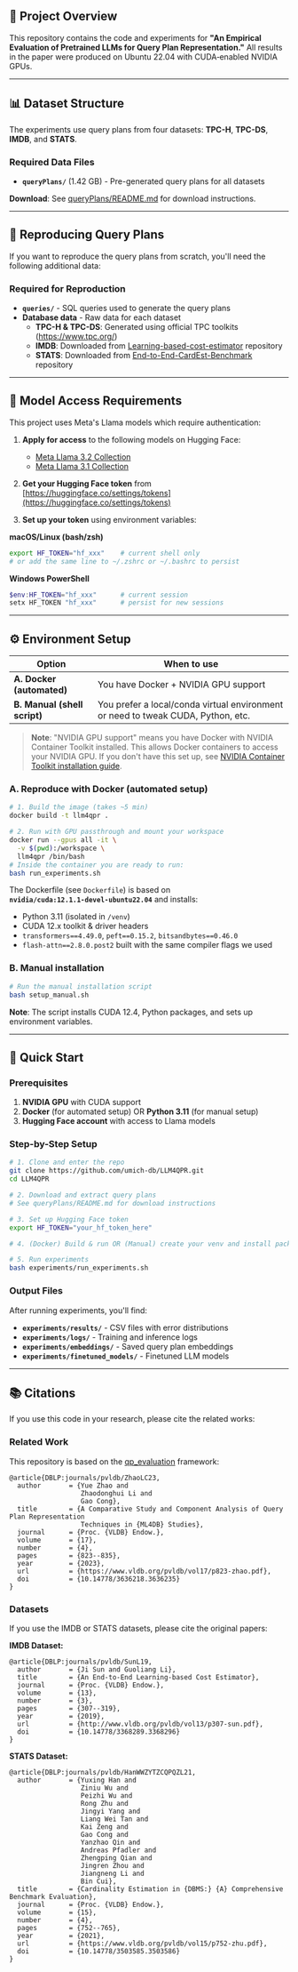 ## 📑 Project Overview

This repository contains the code and experiments for **"An Empirical Evaluation of Pretrained LLMs for Query Plan Representation."**
All results in the paper were produced on Ubuntu 22.04 with CUDA‑enabled NVIDIA GPUs.

---

## 📊 Dataset Structure

The experiments use query plans from four datasets: **TPC-H**, **TPC-DS**, **IMDB**, and **STATS**.

### Required Data Files
- **`queryPlans/`** (1.42 GB) - Pre-generated query plans for all datasets

**Download**: See [queryPlans/README.md](queryPlans/README.md) for download instructions.

---

## 🔄 Reproducing Query Plans

If you want to reproduce the query plans from scratch, you'll need the following additional data:

### Required for Reproduction
- **`queries/`** - SQL queries used to generate the query plans
- **Database data** - Raw data for each dataset
  - **TPC-H & TPC-DS**: Generated using official TPC toolkits (https://www.tpc.org/)
  - **IMDB**: Downloaded from [Learning-based-cost-estimator](https://github.com/greatji/Learning-based-cost-estimator?tab=readme-ov-file) repository
  - **STATS**: Downloaded from [End-to-End-CardEst-Benchmark](https://github.com/wuziniu/End-to-End-CardEst-Benchmark/tree/master/datasets/stats_simplified) repository

---

## 🔑 Model Access Requirements

This project uses Meta's Llama models which require authentication:

1. **Apply for access** to the following models on Hugging Face:
   - [Meta Llama 3.2 Collection](https://huggingface.co/collections/meta-llama/llama-32-66f448ffc8c32f949b04c8cf)
   - [Meta Llama 3.1 Collection](https://huggingface.co/collections/meta-llama/llama-31-669fc079a0c406a149a5738f)

2. **Get your Hugging Face token** from [https://huggingface.co/settings/tokens](https://huggingface.co/settings/tokens)

3. **Set up your token** using environment variables:

**macOS/Linux (bash/zsh)**
```bash
export HF_TOKEN="hf_xxx"    # current shell only
# or add the same line to ~/.zshrc or ~/.bashrc to persist
```

**Windows PowerShell**
```powershell
$env:HF_TOKEN="hf_xxx"      # current session
setx HF_TOKEN "hf_xxx"      # persist for new sessions
```

---

## ⚙️ Environment Setup

| Option                       | When to use                                                                      |
| ---------------------------- | -------------------------------------------------------------------------------- |
| **A. Docker (automated)**    | You have Docker + NVIDIA GPU support                                             |
| **B. Manual (shell script)** | You prefer a local/conda virtual environment or need to tweak CUDA, Python, etc. |

> **Note**: "NVIDIA GPU support" means you have Docker with NVIDIA Container Toolkit installed. This allows Docker containers to access your NVIDIA GPU. If you don't have this set up, see [NVIDIA Container Toolkit installation guide](https://docs.nvidia.com/datacenter/cloud-native/container-toolkit/install-guide.html).

### A. Reproduce with Docker (automated setup)

```bash
# 1. Build the image (takes ~5 min)
docker build -t llm4qpr .

# 2. Run with GPU passthrough and mount your workspace
docker run --gpus all -it \
  -v $(pwd):/workspace \
  llm4qpr /bin/bash
# Inside the container you are ready to run:
bash run_experiments.sh
```

The Dockerfile (see `Dockerfile`) is based on **`nvidia/cuda:12.1.1‑devel‑ubuntu22.04`** and installs:

* Python 3.11 (isolated in `/venv`)
* CUDA 12.x toolkit & driver headers
* `transformers==4.49.0`, `peft==0.15.2`, `bitsandbytes==0.46.0`
* `flash‑attn==2.8.0.post2` built with the same compiler flags we used

### B. Manual installation

```bash
# Run the manual installation script
bash setup_manual.sh
```

**Note**: The script installs CUDA 12.4, Python packages, and sets up environment variables.

---

## 🏃 Quick Start

### Prerequisites
1. **NVIDIA GPU** with CUDA support
2. **Docker** (for automated setup) OR **Python 3.11** (for manual setup)
3. **Hugging Face account** with access to Llama models

### Step-by-Step Setup

```bash
# 1. Clone and enter the repo
git clone https://github.com/umich-db/LLM4QPR.git
cd LLM4QPR

# 2. Download and extract query plans
# See queryPlans/README.md for download instructions

# 3. Set up Hugging Face token
export HF_TOKEN="your_hf_token_here"

# 4. (Docker) Build & run OR (Manual) create your venv and install packages

# 5. Run experiments
bash experiments/run_experiments.sh
```

### Output Files

After running experiments, you'll find:
- **`experiments/results/`** - CSV files with error distributions
- **`experiments/logs/`** - Training and inference logs
- **`experiments/embeddings/`** - Saved query plan embeddings
- **`experiments/finetuned_models/`** - Finetuned LLM models


---

## 📚 Citations

If you use this code in your research, please cite the related works:

### Related Work
This repository is based on the [qp_evaluation](https://github.com/zhaoyue-ntu/qp_evaluation) framework:

```
@article{DBLP:journals/pvldb/ZhaoLC23,
  author       = {Yue Zhao and
                  Zhaodonghui Li and
                  Gao Cong},
  title        = {A Comparative Study and Component Analysis of Query Plan Representation
                  Techniques in {ML4DB} Studies},
  journal      = {Proc. {VLDB} Endow.},
  volume       = {17},
  number       = {4},
  pages        = {823--835},
  year         = {2023},
  url          = {https://www.vldb.org/pvldb/vol17/p823-zhao.pdf},
  doi          = {10.14778/3636218.3636235}
}
```

### Datasets
If you use the IMDB or STATS datasets, please cite the original papers:

**IMDB Dataset:**
```
@article{DBLP:journals/pvldb/SunL19,
  author       = {Ji Sun and Guoliang Li},
  title        = {An End-to-End Learning-based Cost Estimator},
  journal      = {Proc. {VLDB} Endow.},
  volume       = {13},
  number       = {3},
  pages        = {307--319},
  year         = {2019},
  url          = {http://www.vldb.org/pvldb/vol13/p307-sun.pdf},
  doi          = {10.14778/3368289.3368296}
}
```

**STATS Dataset:**
```
@article{DBLP:journals/pvldb/HanWWZYTZCQPQZL21,
  author       = {Yuxing Han and
                  Ziniu Wu and
                  Peizhi Wu and
                  Rong Zhu and
                  Jingyi Yang and
                  Liang Wei Tan and
                  Kai Zeng and
                  Gao Cong and
                  Yanzhao Qin and
                  Andreas Pfadler and
                  Zhengping Qian and
                  Jingren Zhou and
                  Jiangneng Li and
                  Bin Cui},
  title        = {Cardinality Estimation in {DBMS:} {A} Comprehensive Benchmark Evaluation},
  journal      = {Proc. {VLDB} Endow.},
  volume       = {15},
  number       = {4},
  pages        = {752--765},
  year         = {2021},
  url          = {https://www.vldb.org/pvldb/vol15/p752-zhu.pdf},
  doi          = {10.14778/3503585.3503586}
}
```

